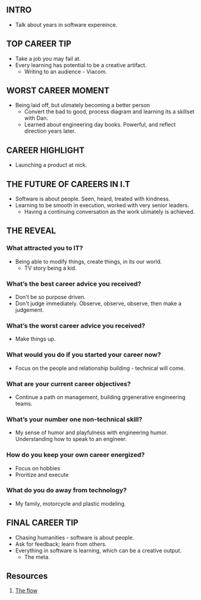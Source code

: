 ## INTRO
- Talk about years in software expereince.

## TOP CAREER TIP
- Take a job you may fail at.
- Every learning has potential to be a creative artifact.
    - Writing to an audience - Viacom.

## WORST CAREER MOMENT
- Being laid off, but ulimately becoming a better person
    - Convert the bad to good, process diagram and learning its a skillset with Dan.
    - Learned about engineering day books. Powerful, and reflect direction years later.

## CAREER HIGHLIGHT
- Launching a product at nick.

## THE FUTURE OF CAREERS IN I.T
- Software is about people. Seen, heard, treated with kindness.
- Learning to be smooth in execution, worked with very senior leaders.
    - Having a continuing conversation as the work ulimately is achieved.

## THE REVEAL

### What attracted you to IT?
- Being able to modify things, create things, in its our world.
    - TV story being a kid.

### What’s the best career advice you received?
- Don't be so purpose driven.
- Don't judge immediately. Observe, observe, observe, then make a judgement.

### What’s the worst career advice you received?
- Make things up.

### What would you do if you started your career now?
- Focus on the people and relationship building - technical will come.

### What are your current career objectives?
- Continue a path on management, building grgenerative engineering teams.

### What’s your number one non-technical skill?
- My sense of humor and playfulness with engineering humor. Understanding how to speak to an engineer.

### How do you keep your own career energized?
- Focus on hobbies
- Proritize and execute

### What do you do away from technology?
- My family, motorcycle and plastic modeling.

## FINAL CAREER TIP
- Chasing humanities - software is about people.
- Ask for feedback; learn from others.
- Everything in software is learning, which can be a creative output.
    - The meta.

## Resources

1. [The flow](http://itcareerenergizer.com/flow/)
